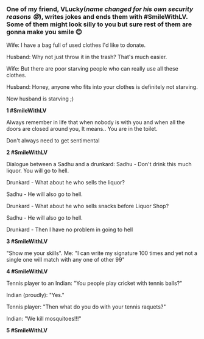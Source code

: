 ### One of my friend, VLucky(*name changed for his own security reasons :stuck_out_tongue_closed_eyes:*), writes jokes and ends them with #SmileWithLV. Some of them might look silly to you but sure rest of them are gonna make you smile :blush:


Wife: I have a bag full of used clothes I'd like to donate. 

Husband: Why not just throw it in the trash? That's much easier. 

Wife: But there are poor starving people who can really use all these clothes. 

Husband: Honey, anyone who fits into your clothes is definitely not starving. 

Now husband is starving ;)

**1 #SmileWithLV**

Always remember in life that when nobody is with you and when all the doors are closed around you, It means.. You are in the toilet. 

Don't always need to get sentimental 

**2 #SmileWithLV**

Dialogue between a Sadhu and a drunkard: 
Sadhu - Don't drink this much liquor. You will go to hell. 

Drunkard - What about he who sells the liquor? 

Sadhu - He will also go to hell. 

Drunkard - What about he who sells snacks before Liquor Shop? 

Sadhu - He will also go to hell. 

Drunkard - Then I have no problem in going to hell 

**3 #SmileWithLV**

"Show me your skills". 
Me: "I can write my signature 100 times and yet not a single one will match with any one of other 99" 

**4 #SmileWithLV**

Tennis player to an Indian: "You people play cricket with tennis balls?" 

Indian (proudly): "Yes." 

Tennis player: "Then what do you do with your tennis raquets?" 

Indian: "We kill mosquitoes!!!" 

**5 #SmileWithLV**

